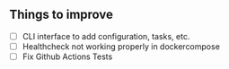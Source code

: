 ## Things to improve

- [ ] CLI interface to add configuration, tasks, etc. 
- [ ] Healthcheck not working properly in dockercompose
- [ ] Fix Github Actions Tests
